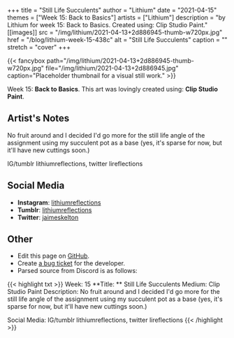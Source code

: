 +++
title =       "Still Life Succulents"
author =      "Lithium"
date =        "2021-04-15"
themes =      ["Week 15: Back to Basics"]
artists =     ["Lithium"]
description = "by Lithium for week 15: Back to Basics. Created using: Clip Studio Paint."
[[images]]
      src = "/img/lithium/2021-04-13+2d886945-thumb-w720px.jpg"
      href = "/blog/lithium-week-15-438c"
      alt = "Still Life Succulents"
      caption = ""
      stretch = "cover"
+++

{{< fancybox path="/img/lithium/2021-04-13+2d886945-thumb-w720px.jpg" file="/img/lithium/2021-04-13+2d886945.jpg" caption="Placeholder thumbnail for a visual still work." >}}


Week 15: **Back to Basics**. This art was lovingly created using: **Clip Studio Paint**.

## Artist's Notes

No fruit around and I decided I'd go more for the still life angle of the assignment using my succulent pot as a base (yes, it's sparse for now, but it'll have new cuttings soon.)

IG/tumblr lithiumreflections, twitter lireflections

## Social Media

- **Instagram**: <a href='https://instagram.com/lithiumreflections' target='_blank'>lithiumreflections</a>
- **Tumblr**: <a href='https://lithiumreflections.tumblr.com' target='_blank'>lithiumreflections</a>
- **Twitter**: <a href='https://twitter.com/jaimeskelton' target='_blank'>jaimeskelton</a>

## Other

- Edit this page on [GitHub](https://github.com/teaminkling/web-refresh/edit/main/content/blog/lithium-week-15-438c.md).
- Create [a bug ticket](https://github.com/teaminkling/web-refresh/issues/new?assignees=&labels=bug&template=problem-report.md&title=) for the developer.
- Parsed source from Discord is as follows:

{{< highlight txt >}}
Week: 15
**Title:  ** Still Life Succulents
Medium: Clip Studio Paint
Description: No fruit around and I decided I'd go more for the still life angle of the assignment using my succulent pot as a base (yes, it's sparse for now, but it'll have new cuttings soon.)

Social Media: IG/tumblr lithiumreflections, twitter lireflections
{{< /highlight >}}